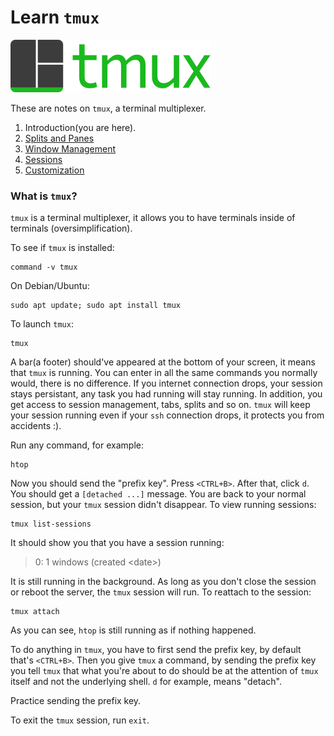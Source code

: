 # Learn `tmux`

![tmux Logo](img/tmux.png)

These are notes on `tmux`, a terminal multiplexer.

1. Introduction(you are here).
1. [Splits and Panes](02-splits-panes.md)
1. [Window Management](03-wm.md)
1. [Sessions](04-sessions.md)
1. [Customization](05-customization.md)

### What is `tmux`?

`tmux` is a terminal multiplexer, it allows you to have terminals inside of
terminals (oversimplification).

To see if `tmux` is installed:

    command -v tmux

On Debian/Ubuntu:

    sudo apt update; sudo apt install tmux

To launch `tmux`:
    
    tmux

A bar(a footer) should've appeared at the bottom of your screen, it means that
`tmux` is running. You can enter in all the same commands you normally would,
there is no difference. If you internet connection drops, your session stays
persistant, any task you had running will stay running. In addition, you get 
access to session management, tabs, splits and so on. `tmux` will keep your
session running even if your `ssh` connection drops, it protects you from
accidents :).

Run any command, for example:

    htop

Now you should send the "prefix key". Press `<CTRL+B>`. After that, click `d`.
You should get a `[detached ...]` message. You are back to your normal session,
but your `tmux` session didn't disappear. To view running sessions:

    tmux list-sessions

It should show you that you have a session running:

> 0: 1 windows (created \<date\>) 

It is still running in the background. As long as you don't close the session 
or reboot the server, the `tmux` session will run. To reattach to the session:

    tmux attach

As you can see, `htop` is still running as if nothing happened. 

To do anything in `tmux`, you have to first send the prefix key, by default
that's `<CTRL+B>`. Then you give `tmux` a command, by sending the prefix key
you tell `tmux` that what you're about to do should be at the attention of
`tmux` itself and not the underlying shell. `d` for example, means "detach".

Practice sending the prefix key.

To exit the `tmux` session, run `exit`.
